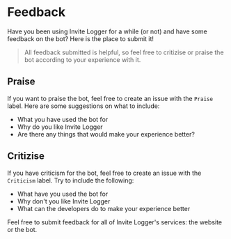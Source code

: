 # Feedback

Have you been using Invite Logger for a while (or not) and have some feedback on the bot? Here is the place to submit it! 
> All feedback submitted is helpful, so feel free to critizise or praise the bot according to your experience with it.

## Praise

If you want to praise the bot, feel free to create an issue with the `Praise` label. Here are some suggestions on what to include: 
- What you have used the bot for
- Why do you like Invite Logger
- Are there any things that would make your experience better?

## Critizise

If you have criticism for the bot, feel free to create an issue with the `Criticism` label. Try to include the following:
- What have you used the bot for
- Why don't you like Invite Logger
- What can the developers do to make your experience better

Feel free to submit feedback for all of Invite Logger's services: the website or the bot.
